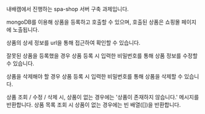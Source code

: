 내배캠에서 진행하는 spa-shop 서버 구축 과제입니다.

mongoDB를 이용해 상품을 등록하고 호출할 수 있으며, 호출된 상품은 쇼핑몰 페이지에 노출됩니다.

상품의 상세 정보를 url을 통해 접근하여 확인할 수 있습니다.

잘못된 상품을 등록했을 경우 상품 등록 시 입력한 비밀번호를 통해 상품 정보를 수정할 수 있습니다.

상품을 삭제해야 할 경우 상품 등록 시 입력한 비밀번호를 통해 상품을 삭제할 수 있습니다.

상품 조회 / 수정 / 삭제 시, 상품이 없는 경우에는 '상품이 존재하지 않습니다.' 메시지를 반환합니다.
상품 목록 조회 시 상품이 없는 경우에는 빈 배열([])을 반환합니다.

<!-- 

유효성 검증 :
    동일한 상품을 등록하려 할 경우 등록되지 않습니다.
    상품 생성 시 필요한 정보를 다 입력하지 않았으면 "필요한 정보를 입력해주세요.(빠진 정보)" 메시지를 반환합니다.
        ex : "필요한 정보를 입력해주세요.(담당자)"
    상품 수정 , 삭제 시 비밀번호를 입력하지 않았으면 "비밀번호를 입력해주세요" 메시지를 반환합니다.
    상품 수정 시 상품 상태가 FOR_SALE, SOLD_OUT이 아니라면 "상품 상태는 FOR_SALE, SOLD_OUT 중 하나여야 합니다." 메시지를 반환합니다.
     -->